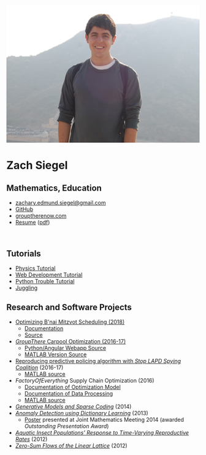 <link type="text/css" rel="stylesheet" href="styles.css">

<div class="mainDetails">
	<div id="headshot" >
			<img src="jaipur_headshot.jpeg" alt="Zach Siegel" />
	</div>
	<div id="name">
		<h1 style="margin-bottom : 1px;">Zach Siegel</h1>
		<h2 >Mathematics, Education</h2>
	</div>
	<div id="flexer" class="flex-container">
	</div>
	<div id="contactDetails" >
		<ul>
			<li><a href="mailto:zachary.edmund.siegel@gmail.com" target="_blank">zachary.edmund.siegel@gmail.com</a></li>
			<li><a href="https://github.com/zsiegel92">GitHub</a></li>
			<li><a href="grouptherenow.com">grouptherenow.com</a></li>
			<li><a href="https://zsiegel92.github.io/resume/Resume_Siegel.html">Resume</a> (<a href="https://zsiegel92.github.io/resume/Resume_Siegel.pdf">pdf</a>)</li>
		</ul>
	</div>
	<div class="clear"></div>
</div>
<br>




## Tutorials

* [Physics Tutorial](https://zsiegel92.github.io/Nikki_B)
* [Web Development Tutorial](https://zsiegel92.github.io/Eitan_S)
* [Python Trouble Tutorial](https://zsiegel92.github.io/evilpython)
* [Juggling](https://zsiegel92.github.io/juggling/)

## Research and Software Projects


* [Optimizing B'nai Mitzvot Scheduling (2018)](https://mitzvah-scheduler.herokuapp.com/form)
	* [Documentation](https://zsiegel92.github.io/mitzvah_writeup/Mitzvah.pdf)
	* [Source](https://github.com/zsiegel92/mitzvah_scheduler)
* [*GroupThere* Carpool Optimization (2016-17)](http://www.grouptherenow.com)
	* [Python/Angular Webapp Source](https://github.com/zsiegel92/poolchat)
	* [MATLAB Version Source](https://github.com/zsiegel92/GroupThere)
* [Reproducing predictive policing algorithm with *Stop LAPD Spying Coalition*](https://zsiegel92.github.io/writing_repo/Predpol.pdf) (2016-17)
	* [MATLAB source](https://github.com/zsiegel92/HotspotsInLA)
* *FactoryOfEverything* Supply Chain Optimization (2016)
	* [Documentation of Optimization Model](https://zsiegel92.github.io/optcentral/parameter_description_optcentral.pdf)
	* [Documentation of Data Processing](https://zsiegel92.github.io/optcentral/Theo_Letter_9-8-2016.pdf)
	* [MATLAB source](https://github.com/zsiegel92/optcentral)
* [*Generative Models and Sparse Coding*](https://zsiegel92.github.io/writing_repo/Thesis.pdf) (2014)
* [*Anomaly Detection using Dictionary Learning*](https://zsiegel92.github.io/writing_repo/Wavefields_Report_compressed.pdf) (2013)
	* [Poster](https://zsiegel92.github.io/writing_repo/wavefield_poster.pdf) presented at Joint Mathematics Meeting 2014 (awarded *Outstanding Presentation Award*)
* [*Aquatic Insect Populations' Response to Time-Varying Reproductive Rates*](https://zsiegel92.github.io/writing_repo/Aquatic_Insects.pdf) (2012)
* [*Zero-Sum Flows of the Linear Lattice*](https://zsiegel92.github.io/writing_repo/Zero_Sum_Flows.pdf) (2012)
